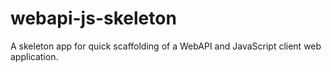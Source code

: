 # webapi-js-skeleton
A skeleton app for quick scaffolding of a WebAPI and JavaScript client web application.
